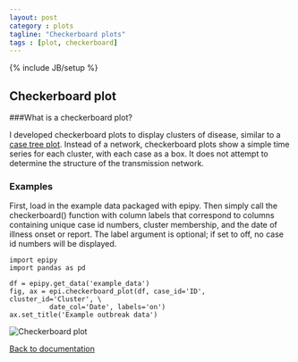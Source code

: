 ```yaml
---
layout: post
category : plots
tagline: "Checkerboard plots"
tags : [plot, checkerboard]
---
```

{% include JB/setup %}

## Checkerboard plot

###What is a checkerboard plot?

I developed checkerboard plots to display clusters of disease, similar to a
[case tree plot](http://cmrivers.github.io/epipy/plots/2014/02/01/case-tree-plot/).
Instead of a network, checkerboard plots show a simple time series for each cluster, with each case as a box. It does not attempt to determine the structure of the transmission network.


### Examples

First, load in the example data packaged with epipy.
Then simply call the checkerboard() function with column labels that correspond to columns
containing unique case id numbers, cluster membership, and the date of illness onset or report.
The label argument is optional; if set to off, no case id numbers will be displayed.

    import epipy
    import pandas as pd

    df = epipy.get_data('example_data')
    fig, ax = epi.checkerboard_plot(df, case_id='ID', cluster_id='Cluster', \
              date_col='Date', labels='on')
    ax.set_title('Example outbreak data')

![Checkerboard plot](http://github.com/cmrivers/epipy/blob/master/figs/test_checkerboard.png?raw=true)



[Back to documentation](http://cmrivers.github.io/epipy/categories.html)
